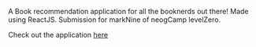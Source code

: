 A Book recommendation application for all the booknerds out there! Made using ReactJS.
Submission for markNine of neogCamp levelZero.

Check out the application [here](https://boookly.netlify.app/)

